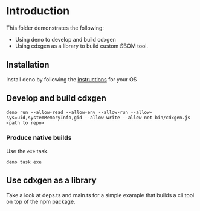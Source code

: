 # Introduction

This folder demonstrates the following:

- Using deno to develop and build cdxgen
- Using cdxgen as a library to build custom SBOM tool.

## Installation

Install deno by following the [instructions](https://docs.deno.com/runtime/manual/) for your OS

## Develop and build cdxgen

```shell
deno run --allow-read --allow-env --allow-run --allow-sys=uid,systemMemoryInfo,gid --allow-write --allow-net bin/cdxgen.js <path to repo>
```

### Produce native builds

Use the `exe` task.

```
deno task exe
```

## Use cdxgen as a library

Take a look at deps.ts and main.ts for a simple example that builds a cli tool on top of the npm package.
